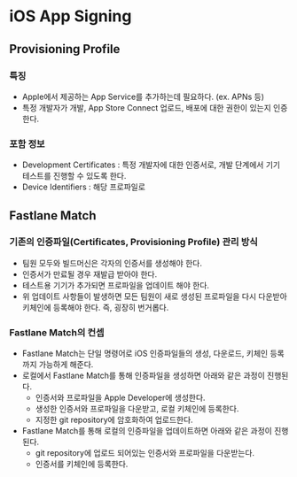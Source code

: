 # iOS App Signing

## Provisioning Profile

### 특징

- Apple에서 제공하는 App Service를 추가하는데 필요하다. (ex. APNs 등)
- 특정 개발자가 개발, App Store Connect 업로드, 배포에 대한 권한이 있는지 인증한다.

### 포함 정보

- Development Certificates : 특정 개발자에 대한 인증서로, 개발 단계에서 기기 테스트를 진행할 수 있도록 한다.
- Device Identifiers : 해당 프로파일로

## Fastlane Match

### 기존의 인증파일(Certificates, Provisioning Profile) 관리 방식

- 팀원 모두와 빌드머신은 각자의 인증서를 생성해야 한다.
- 인증서가 만료될 경우 재발급 받아야 한다.
- 테스트용 기기가 추가되면 프로파일을 업데이트 해야 한다.
- 위 업데이트 사항들이 발생하면 모든 팀원이 새로 생성된 프로파일을 다시 다운받아 키체인에 등록해야 한다. 즉, 굉장히 번거롭다.

### Fastlane Match의 컨셉

- Fastlane Match는 단일 명령어로 iOS 인증파일들의 생성, 다운로드, 키체인 등록까지 가능하게 해준다.
- 로컬에서 Fastlane Match를 통해 인증파일을 생성하면 아래와 같은 과정이 진행된다.
    - 인증서와 프로파일을 Apple Developer에 생성한다.
    - 생성한 인증서와 프로파일을 다운받고, 로컬 키체인에 등록한다.
    - 지정한 git repository에 암호화하여 업로드한다.
- Fastlane Match를 통해 로컬의 인증파일을 업데이트하면 아래와 같은 과정이 진행된다.
    - git repository에 업로드 되어있는 인증서와 프로파일을 다운받는다.
    - 인증서를 키체인에 등록한다.